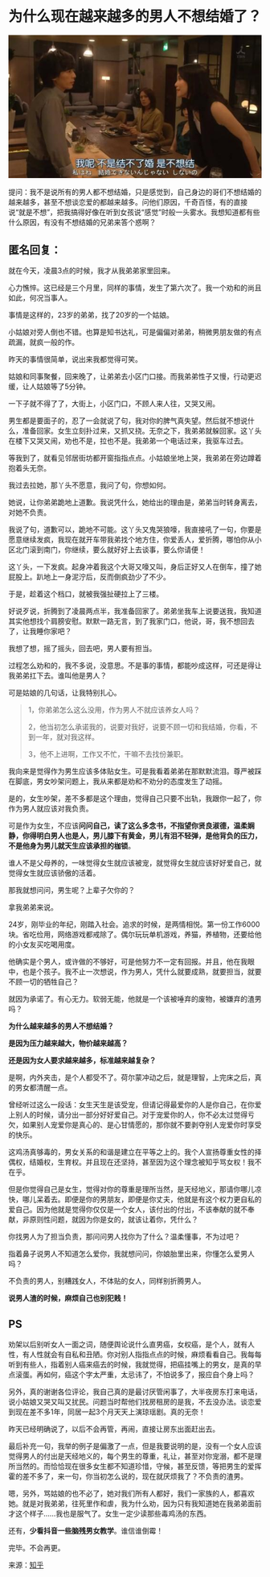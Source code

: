 # 为什么现在越来越多的男人不想结婚了？

![20180726-121600-0001](/assets/images/20180726-121600-0001.jpg)

提问：我不是说所有的男人都不想结婚，只是感觉到，自己身边的哥们不想结婚的越来越多，甚至不想谈恋爱的都越来越多。问他们原因，千奇百怪，有的直接说“就是不想”，把我搞得好像在听到女孩说“感觉”时般一头雾水。我想知道都有些什么原因，有没有不想结婚的兄弟来答个惑啊？

## 匿名回复：

就在今天，凌晨3点的时候，我才从我弟弟家里回来。

心力憔悴。这已经是三个月里，同样的事情，发生了第六次了。我一个劝和的尚且如此，何况当事人。

事情是这样的，23岁的弟弟，找了20岁的一个姑娘。

小姑娘对旁人倒也不错。也算是知书达礼，可是偏偏对弟弟，稍微男朋友做的有点疏漏，就疯一般的作。

昨天的事情很简单，说出来我都觉得可笑。

姑娘和同事聚餐，回来晚了，让弟弟去小区门口接。而我弟弟性子又慢，行动更迟缓，让人姑娘等了5分钟。

一下子就不得了了，大街上，小区门口，不顾人来人往，又哭又闹。

男生都是要面子的，忍了一会就说了句，我对你的脾气真失望。然后就不想说什么，准备回家。女生立刻扑过来，又抓又挠。无奈之下，我弟弟就躲回家。这丫头在楼下又哭又闹，劝也不是，拉也不是。我弟弟一个电话过来，我驱车过去。

等我到了，就看见邻居街坊都开窗指指点点。小姑娘坐地上哭，我弟弟在旁边蹲着抱着头无奈。

我过去拉她，那丫头不愿意，我问了句，你想如何。

她说，让你弟弟跪地上道歉。我说凭什么，她给出的理由是，弟弟当时转身离去，对她不负责。

我说了句，道歉可以，跪地不可能。这丫头又鬼哭狼嚎，我直接吼了一句，你要是愿意继续发疯，我现在就开车带我弟找个地方住，你爱丢人，爱折腾，哪怕你从小区北门滚到南门，你继续，要么就好好上去谈事，要么你请便！

这丫头，一下发疯。起身冲着我这个大哥又嚎又叫，身后正好又人在倒车，撞了她屁股上。趴地上一身泥泞后，反而倒疯劲少了不少。

于是，趁着这个档口，就被我强扯硬拉上了三楼。

好说歹说，折腾到了凌晨两点半，我准备回家了。弟弟坐我车上说要送我，我知道其实他想找个肩膀安慰。默默一路无言，到了我家门口，他说，哥，我不想回去了，让我睡你家吧？

我想了想，摇了摇头，回去吧，男人要有担当。

过程怎么劝和的，我不多说，没意思。不是事的事情，都能吵成这样，可还是得让我弟弟扛下去。谁叫他是男人？

可是姑娘的几句话，让我特别扎心。

> 1，你弟弟怎么这么没用，作为男人不就应该养女人吗？
> 
> 2，他当初怎么承诺我的，说要对我好，说要不顾一切和我结婚，你看，不到一年，就对我这样。
> 
> 3，他不上进啊，工作又不忙，干嘛不去找份兼职。

我向来是觉得作为男生应该多体贴女生。可是我看着弟弟在那默默流泪。尊严被踩在脚底，男女吵架问题上，我从来都是劝和不劝分的态度发生了动摇。

是的，女生吵架，差不多都是这个理由，觉得自己只要不出轨，我跟你一起了，你作为男人就应该对我负责。

可是作为女生，不应该**问问自己，读了这么多念书，不指望你贤良淑德，温柔娴静，你得明白男人也是人，男儿膝下有黄金，男儿有泪不轻弹，是他背负的压力，不是他身为男儿就天生应该承担的枷锁**。

谁人不是父母养的，一味觉得女生就应该被宠，就觉得女生就应该好好爱自己，就觉得女生就应该骄傲的活着。

那我就想问问，男生呢？上辈子欠你的？

拿我弟弟来说。

24岁，刚毕业的年纪，刚踏入社会。追求的时候，是两情相悦。第一份工作6000块。省吃俭用，网络游戏都戒除了。偶尔玩玩单机游戏，养猫，养植物，还要给他的小女友买吃喝用度。

他确实是个男人，或许做的不够好，可是他努力不一定有回报。并且，他在我眼中，也是个孩子。我不止一次想说，作为男人，凭什么就要成熟，就要担当，就要不顾一切的牺牲自己？

就因为承诺了。有心无力。软弱无能，他就是一个该被唾弃的废物，被嫌弃的渣男吗？

**为什么越来越多的男人不想结婚？**

**是因为压力越来越大，物价越来越高？**

**还是因为女人要求越来越多，标准越来越复杂？**

是啊，内外夹击，是个人都受不了。荷尔蒙冲动之后，就是理智，上完床之后，真的男女都清醒一点。

曾经听过这么一段话：女生天生是该受宠，但请记得最爱你的人是你自己，在你爱上别人的时候，请分出一部分好好爱自己。对于宠爱你的人，你不必太过觉得亏欠，如果别人宠爱你是真心的、是心甘情愿的，那你就不要剥夺别人宠爱你时享受的快乐。

这鸡汤真够毒的，男女关系的和谐是建立在平等之上的。我个人宣扬尊重女性的择偶权，结婚权，生育权。并且现在还坚持，甚至因为这个理念被知乎骂女权！我不在乎。

但是你觉得自己是女生，觉得对你的尊重是理所当然，是天经地义，那请你哪儿凉快，哪儿呆着去。即便是你的男朋友，即便是你丈夫，他就是有这个权力更自私的爱自己。因为他就是觉得你仅仅是一个女人，该付出的付出，不该奉献的就不奉献，非原则性问题，就因为你是女的，就该让着你，凭什么？

你找男人为了担当负责，那问问男人找你为了什么？温柔懂事，不为过吧？

指着鼻子说男人不知道怎么爱你，我就想问问，你娘胎里出来，你懂怎么爱男人吗？

不负责的男人，别糟践女人，不体贴的女人，同样别折腾男人。

**说男人渣的时候，麻烦自己也别犯贱！**

## PS

劝架以后别听女人一面之词，随便舆论说什么直男癌，女权癌，是个人，就有人性，有人性就会有自私和丑陋。你对别人指指点点的时候，麻烦看看自己。我每每听到有些人，指着别人癌来癌去的时候，我就觉得，把癌挂嘴上的男女，是真的早点滚蛋。再如何，癌这个字太严重，太忌讳了，不怕说多了，报应自个身上吗？

另外，真的谢谢各位评论，我自己真的是最讨厌管闲事了，大半夜房东打来电话，说小姑娘又哭又叫又扰民。问题当时帮他们找房租房的是我，不去没办法。谈恋爱到现在差不多1年，同居一起3个月天天上演琼瑶剧。真的无奈！

昨天已经明确说了，以后不会再管，再闹，直接让房东出面赶出去。

最后补充一句，我举的例子是偏激了一点，但是我要说明的是，没有一个女人应该觉得男人的付出是天经地义的，每个男生的尊重，礼让，甚至对你宠溺，都不是理所当然的。而恰恰现在很多女生都不知道珍惜，守候，甚至反馈，等把男生的爱挥霍的差不多了，来一句，你当初怎么说的，现在就厌烦我了？不负责的渣男。

嗯，另外，骂姑娘的也不必了，她对我们所有人都好，我们一家族的人，都喜欢她。就是对我弟弟，往死里作和虐，我为什么劝，因为只有我知道她在我弟弟面前才这个样子……我也是服气了。女生一定少读那些毒鸡汤的东西。

还有，**少看抖音一些脑残男女教学**。谁信谁倒霉！

完毕。不会再更。

来源：[知乎](https://www.zhihu.com/question/276648130/answer/423441730)
